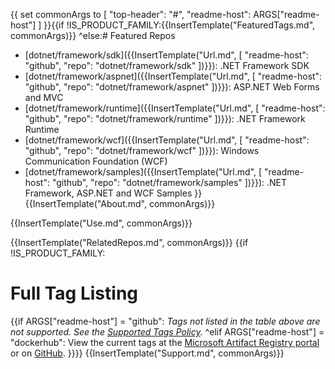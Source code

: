 {{
  set commonArgs to [
    "top-header": "#",
    "readme-host": ARGS["readme-host"]
  ]
}}{{if !IS_PRODUCT_FAMILY:{{InsertTemplate("FeaturedTags.md", commonArgs)}}
^else:# Featured Repos

* [dotnet/framework/sdk]({{InsertTemplate("Url.md", [ "readme-host": "github", "repo": "dotnet/framework/sdk" ])}}): .NET Framework SDK
* [dotnet/framework/aspnet]({{InsertTemplate("Url.md", [ "readme-host": "github", "repo": "dotnet/framework/aspnet" ])}}): ASP.NET Web Forms and MVC
* [dotnet/framework/runtime]({{InsertTemplate("Url.md", [ "readme-host": "github", "repo": "dotnet/framework/runtime" ])}}): .NET Framework Runtime
* [dotnet/framework/wcf]({{InsertTemplate("Url.md", [ "readme-host": "github", "repo": "dotnet/framework/wcf" ])}}): Windows Communication Foundation (WCF)
* [dotnet/framework/samples]({{InsertTemplate("Url.md", [ "readme-host": "github", "repo": "dotnet/framework/samples" ])}}): .NET Framework, ASP.NET and WCF Samples
}}
{{InsertTemplate("About.md", commonArgs)}}

{{InsertTemplate("Use.md", commonArgs)}}

{{InsertTemplate("RelatedRepos.md", commonArgs)}}
{{if !IS_PRODUCT_FAMILY:
# Full Tag Listing
{{if ARGS["readme-host"] = "github":<!--End of generated tags-->
*Tags not listed in the table above are not supported. See the [Supported Tags Policy](https://github.com/microsoft/dotnet-framework-docker/blob/main/documentation/supported-tags.md).*
^elif ARGS["readme-host"] = "dockerhub":
View the current tags at the [Microsoft Artifact Registry portal](https://mcr.microsoft.com/product/{{REPO}}/tags) or on [GitHub](https://github.com/microsoft/dotnet-framework-docker/blob/main/README.{{SHORT_REPO}}.md#full-tag-listing).
}}}}
{{InsertTemplate("Support.md", commonArgs)}}
